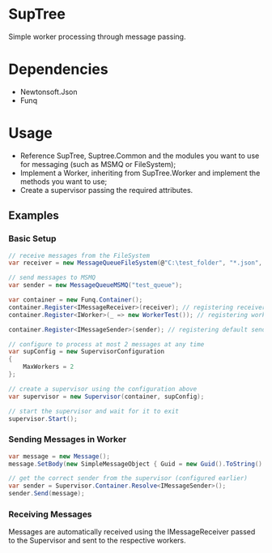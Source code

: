 # SupTree
Simple worker processing through message passing.

# Dependencies

- Newtonsoft.Json
- Funq

# Usage

- Reference SupTree, Suptree.Common and the modules you want to use for messaging (such as MSMQ or FileSystem);
- Implement a Worker, inheriting from SupTree.Worker and implement the methods you want to use;
- Create a supervisor passing the required attributes.

## Examples

### Basic Setup

```csharp
// receive messages from the FileSystem
var receiver = new MessageQueueFileSystem(@"C:\test_folder", "*.json", "json");

// send messages to MSMQ
var sender = new MessageQueueMSMQ("test_queue");

var container = new Funq.Container();
container.Register<IMessageReceiver>(receiver); // registering receiver (required)
container.Register<IWorker>(_ => new WorkerTest()); // registering worker (required)

container.Register<IMessageSender>(sender); // registering default sender (optional, to ease the usage later)

// configure to process at most 2 messages at any time
var supConfig = new SupervisorConfiguration
{
    MaxWorkers = 2
};

// create a supervisor using the configuration above
var supervisor = new Supervisor(container, supConfig);

// start the supervisor and wait for it to exit
supervisor.Start();
```

### Sending Messages in Worker

```csharp
var message = new Message();
message.SetBody(new SimpleMessageObject { Guid = new Guid().ToString() });

// get the correct sender from the supervisor (configured earlier)
var sender = Supervisor.Container.Resolve<IMessageSender>();
sender.Send(message);
```

### Receiving Messages

Messages are automatically received using the IMessageReceiver passed to the Supervisor and sent to the respective workers.
